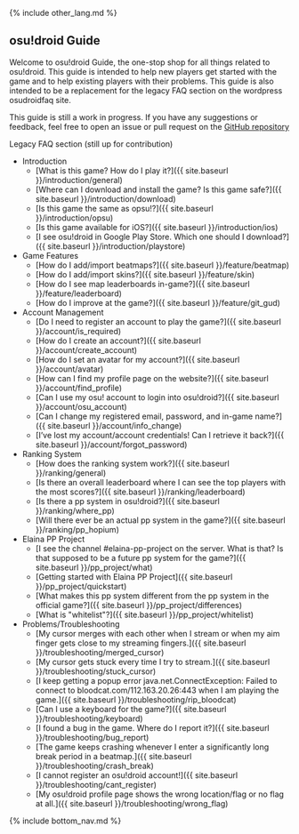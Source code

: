 {% include other_lang.md %}

## osu!droid Guide

Welcome to osu!droid Guide, the one-stop shop for all things related to osu!droid. This guide is intended to help new players get started with the game and to help existing players with their problems. This guide is also intended to be a replacement for the legacy FAQ section on the wordpress osudroidfaq site.

This guide is still a work in progress. If you have any suggestions or feedback, feel free to open an issue or pull request on the [GitHub repository](https://github.com/NeroYuki/osudroid-guide)

Legacy FAQ section (still up for contribution)

- Introduction
    - [What is this game? How do I play it?]({{ site.baseurl }}/introduction/general)
    - [Where can I download and install the game? Is this game safe?]({{ site.baseurl }}/introduction/download)
    - [Is this game the same as opsu!?]({{ site.baseurl }}/introduction/opsu)
    - [Is this game available for iOS?]({{ site.baseurl }}/introduction/ios)
    - [I see osu!droid in Google Play Store. Which one should I download?]({{ site.baseurl }}/introduction/playstore)
- Game Features
    - [How do I add/import beatmaps?]({{ site.baseurl }}/feature/beatmap)
    - [How do I add/import skins?]({{ site.baseurl }}/feature/skin)
    - [How do I see map leaderboards in-game?]({{ site.baseurl }}/feature/leaderboard)
    - [How do I improve at the game?]({{ site.baseurl }}/feature/git_gud)
- Account Management
    - [Do I need to register an account to play the game?]({{ site.baseurl }}/account/is_required)
    - [How do I create an account?]({{ site.baseurl }}/account/create_account)
    - [How do I set an avatar for my account?]({{ site.baseurl }}/account/avatar)
    - [How can I find my profile page on the website?]({{ site.baseurl }}/account/find_profile)
    - [Can I use my osu! account to login into osu!droid?]({{ site.baseurl }}/account/osu_account)
    - [Can I change my registered email, password, and in-game name?]({{ site.baseurl }}/account/info_change)
    - [I’ve lost my account/account credentials! Can I retrieve it back?]({{ site.baseurl }}/account/forgot_password)
- Ranking System
    - [How does the ranking system work?]({{ site.baseurl }}/ranking/general)
    - [Is there an overall leaderboard where I can see the top players with the most scores?]({{ site.baseurl }}/ranking/leaderboard)
    - [Is there a pp system in osu!droid?]({{ site.baseurl }}/ranking/where_pp)
    - [Will there ever be an actual pp system in the game?]({{ site.baseurl }}/ranking/pp_hopium)
- Elaina PP Project
    - [I see the channel #elaina-pp-project on the server. What is that? Is that supposed to be a future pp system for the game?]({{ site.baseurl }}/pp_project/what)
    - [Getting started with Elaina PP Project]({{ site.baseurl }}/pp_project/quickstart)
    - [What makes this pp system different from the pp system in the official game?]({{ site.baseurl }}/pp_project/differences)
    - [What is "whitelist"?]({{ site.baseurl }}/pp_project/whitelist)
- Problems/Troubleshooting
    - [My cursor merges with each other when I stream or when my aim finger gets close to my streaming fingers.]({{ site.baseurl }}/troubleshooting/merged_cursor)
    - [My cursor gets stuck every time I try to stream.]({{ site.baseurl }}/troubleshooting/stuck_cursor)
    - [I keep getting a popup error java.net.ConnectException: Failed to connect to bloodcat.com/112.163.20.26:443 when I am playing the game.]({{ site.baseurl }}/troubleshooting/rip_bloodcat)
    - [Can I use a keyboard for the game?]({{ site.baseurl }}/troubleshooting/keyboard)
    - [I found a bug in the game. Where do I report it?]({{ site.baseurl }}/troubleshooting/bug_report)
    - [The game keeps crashing whenever I enter a significantly long break period in a beatmap.]({{ site.baseurl }}/troubleshooting/crash_break)
    - [I cannot register an osu!droid account!]({{ site.baseurl }}/troubleshooting/cant_register)
    - [My osu!droid profile page shows the wrong location/flag or no flag at all.]({{ site.baseurl }}/troubleshooting/wrong_flag)

{% include bottom_nav.md %}

